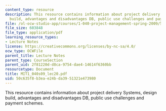 ```yaml
---
content_type: resource
description: This resource contains information about project delivery Systems, design
  build, advantages and disadvantages DB, public use challenges and payment schemes.
file: /ol-ocw-studio-app/courses/1-040-project-management-spring-2009/50c635f8b3eae24bda3951321e473980_MIT1_040s09_lec20.pdf
file_size: 603848
file_type: application/pdf
learning_resource_types:
- Lecture Notes
license: https://creativecommons.org/licenses/by-nc-sa/4.0/
ocw_type: OCWFile
parent_title: Lecture Notes
parent_type: CourseSection
parent_uid: 2f81220d-d8ca-9754-dae4-14614f6360bb
resourcetype: Document
title: MIT1_040s09_lec20.pdf
uid: 50c635f8-b3ea-e24b-da39-51321e473980
---
```

This resource contains information about project delivery Systems, design build, advantages and disadvantages DB, public use challenges and payment schemes.